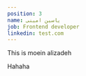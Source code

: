 ```yaml
---
position: 3
name: یاسین امینی
job: Frontend developer
linkedin: test.com
---
```


This is moein alizadeh

Hahaha